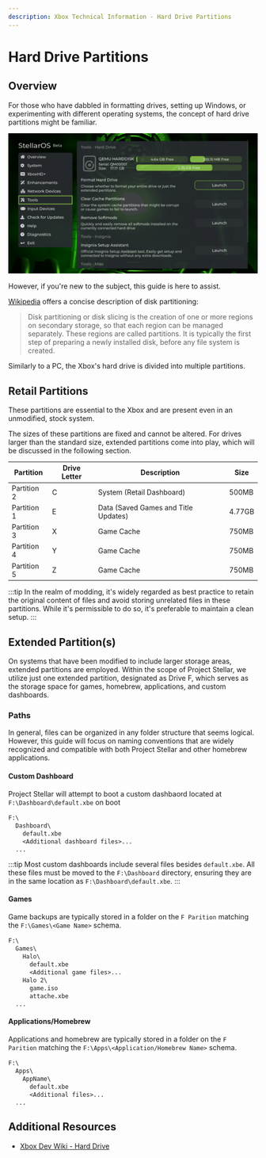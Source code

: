 ```yaml
---
description: Xbox Technical Information - Hard Drive Partitions
---
```

# Hard Drive Partitions

## Overview
For those who have dabbled in formatting drives, setting up Windows, or experimenting with different operating systems, the concept of hard drive partitions might be familiar.

![Window Partitions](images/stellar-tools.png)

However, if you're new to the subject, this guide is here to assist.

[Wikipedia](https://en.wikipedia.org/wiki/Disk_partitioning) offers a concise description of disk partitioning:
> Disk partitioning or disk slicing is the creation of one or more regions on secondary storage, so that each region can be managed separately. These regions are called partitions. It is typically the first step of preparing a newly installed disk, before any file system is created.

Similarly to a PC, the Xbox's hard drive is divided into multiple partitions.

## Retail Partitions
These partitions are essential to the Xbox and are present even in an unmodified, stock system.

The sizes of these partitions are fixed and cannot be altered. For drives larger than the standard size, extended partitions come into play, which will be discussed in the following section.

| Partition   | Drive Letter | Description                          | Size   |
|-------------|--------------|--------------------------------------|--------|
| Partition 2 | C            | System (Retail Dashboard)            | 500MB  |
| Partition 1 | E            | Data (Saved Games and Title Updates) | 4.77GB |
| Partition 3 | X            | Game Cache                           | 750MB  |
| Partition 4 | Y            | Game Cache                           | 750MB  |
| Partition 5 | Z            | Game Cache                           | 750MB  |

:::tip
In the realm of modding, it's widely regarded as best practice to retain the original content of files and avoid storing unrelated files in these partitions. While it's permissible to do so, it's preferable to maintain a clean setup.
:::

## Extended Partition(s)
On systems that have been modified to include larger storage areas, extended partitions are employed. Within the scope of Project Stellar, we utilize just one extended partition, designated as Drive F, which serves as the storage space for games, homebrew, applications, and custom dashboards.

### Paths
In general, files can be organized in any folder structure that seems logical. However, this guide will focus on naming conventions that are widely recognized and compatible with both Project Stellar and other homebrew applications.

#### Custom Dashboard
Project Stellar will attempt to boot a custom dashbaord located at ``F:\Dashboard\default.xbe`` on boot

```
F:\
  Dashboard\
    default.xbe
    <Additional dashboard files>...
  ...
```

:::tip
Most custom dashboards include several files besides ``default.xbe``. All these files must be moved to the ``F:\Dashboard`` directory, ensuring they are in the same location as ``F:\Dashboard\default.xbe``.
:::

#### Games
Game backups are typically stored in a folder on the ``F Parition`` matching the ``F:\Games\<Game Name>`` schema.

```
F:\
  Games\
    Halo\
      default.xbe
      <Additional game files>...
    Halo 2\
      game.iso
      attache.xbe
  ...
```

#### Applications/Homebrew
Applications and homebrew are typically stored in a folder on the ``F Parition`` matching the ``F:\Apps\<Application/Homebrew Name>`` schema.

```
F:\
  Apps\
    AppName\
      default.xbe
      <Additional files>...
  ...
```

## Additional Resources
* [Xbox Dev Wiki - Hard Drive](https://xboxdevwiki.net/Hard_Drive)
